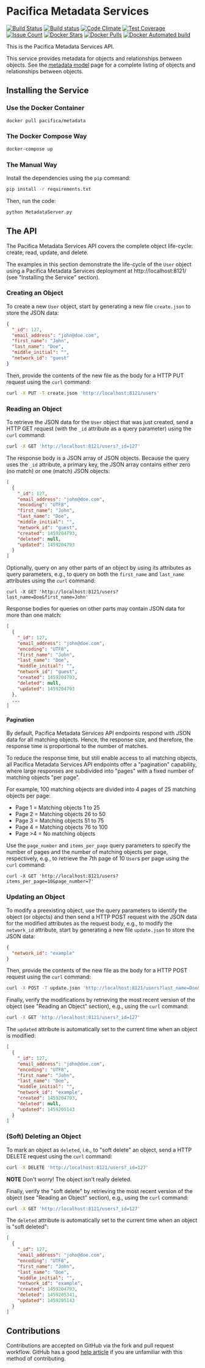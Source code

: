 # Pacifica Metadata Services
[![Build Status](https://travis-ci.org/pacifica/pacifica-metadata.svg?branch=master)](https://travis-ci.org/pacifica/pacifica-metadata)
[![Build status](https://ci.appveyor.com/api/projects/status/ekicw5d4yxfmq1x4?svg=true)](https://ci.appveyor.com/project/dmlb2000/pacifica-metadata)
[![Code Climate](https://codeclimate.com/github/pacifica/pacifica-metadata/badges/gpa.svg)](https://codeclimate.com/github/pacifica/pacifica-metadata)
[![Test Coverage](https://codeclimate.com/github/pacifica/pacifica-metadata/badges/coverage.svg)](https://codeclimate.com/github/pacifica/pacifica-metadata/coverage)
[![Issue Count](https://codeclimate.com/github/pacifica/pacifica-metadata/badges/issue_count.svg)](https://codeclimate.com/github/pacifica/pacifica-metadata)
[![Docker Stars](https://img.shields.io/docker/stars/pacifica/metadata.svg?maxAge=2592000)](https://cloud.docker.com/swarm/pacifica/repository/docker/pacifica/metadata/general)
[![Docker Pulls](https://img.shields.io/docker/pulls/pacifica/metadata.svg?maxAge=2592000)](https://cloud.docker.com/swarm/pacifica/repository/docker/pacifica/metadata/general)
[![Docker Automated build](https://img.shields.io/docker/automated/pacifica/metadata.svg?maxAge=2592000)](https://cloud.docker.com/swarm/pacifica/repository/docker/pacifica/metadata/builds)

This is the Pacifica Metadata Services API.

This service provides metadata for objects and relationships between objects.
See the [metadata model](METADATA_MODEL.md) page for a complete listing of
objects and relationships between objects.

## Installing the Service

### Use the Docker Container

```sh
docker pull pacifica/metadata
```

### The Docker Compose Way

```sh
docker-compose up
```

### The Manual Way

Install the dependencies using the `pip` command:

```sh
pip install -r requirements.txt
```

Then, run the code:

```sh
python MetadataServer.py
```

## The API

The Pacifica Metadata Services API covers the complete object life-cycle:
create, read, update, and delete.

The examples in this section demonstrate the life-cycle of the `User` object
using a Pacifica Metadata Services deployment at http://localhost:8121/ (see
"Installing the Service" section).

### Creating an Object

To create a new `User` object, start by generating a new file `create.json` to
store the JSON data:

```json
{
  "_id": 127,
  "email_address": "john@doe.com",
  "first_name": "John",
  "last_name": "Doe",
  "middle_initial": "",
  "network_id": "guest"
}
```

Then, provide the contents of the new file as the body for a HTTP PUT request
using the `curl` command:

```sh
curl -X PUT -T create.json 'http://localhost:8121/users'
```

### Reading an Object

To retrieve the JSON data for the `User` object that was just created, send a
HTTP GET request (with the `_id` attribute as a query parameter) using the
`curl` command:

```sh
curl -X GET 'http://localhost:8121/users?_id=127'
```

The response body is a JSON array of JSON objects.
Because the query uses the `_id` attribute, a primary key, the JSON array
contains either zero (no match) or one (match) JSON objects:

```json
[
  {
    "_id": 127,
    "email_address": "john@doe.com",
    "encoding": "UTF8",
    "first_name": "John",
    "last_name": "Doe",
    "middle_initial": "",
    "network_id": "guest",
    "created": 1459204793,
    "deleted": null,
    "updated": 1459204793
  }
]
```

Optionally, query on any other parts of an object by using its attributes as
query parameters, e.g., to query on both the `first_name` and `last_name`
attributes using the `curl` command:

```
curl -X GET 'http://localhost:8121/users?last_name=Doe&first_name=John'
```

Response bodies for queries on other parts may contain JSON data for more than
one match:

```json
[
  {
    "_id": 127,
    "email_address": "john@doe.com",
    "encoding": "UTF8",
    "first_name": "John",
    "last_name": "Doe",
    "middle_initial": "",
    "network_id": "guest",
    "created": 1459204793,
    "deleted": null,
    "updated": 1459204793
  },
  ...
]
```

#### Pagination

By default, Pacifica Metadata Services API endpoints respond with JSON data for
all matching objects.
Hence, the response size, and therefore, the response time is proportional to
the number of matches.

To reduce the response time, but still enable access to all matching objects,
all Pacifica Metadata Services API endpoints offer a "pagination" capability,
where large responses are subdivided into "pages" with a fixed number of
matching objects "per page".

For example, 100 matching objects are divided into 4 pages of 25 matching
objects per page:

* Page 1 = Matching objects 1 to 25
* Page 2 = Matching objects 26 to 50
* Page 3 = Matching objects 51 to 75
* Page 4 = Matching objects 76 to 100
* Page >4 = No matching objects

Use the `page_number` and `items_per_page` query parameters to specify the
number of pages and the number of matching objects per page, respectively, e.g.,
to retrieve the 7th page of 10 `User`s per page using the `curl` command:

```
curl -X GET 'http://localhost:8121/users?items_per_page=10&page_number=7'
```

### Updating an Object

To modify a preexisting object, use the query parameters to identify the object
(or objects) and then send a HTTP POST request with the JSON data for the
modified attributes as the request body, e.g., to modify the `network_id`
attribute, start by generating a new file `update.json` to store the JSON data:

```json
{
  "network_id": "example"
}
```

Then, provide the contents of the new file as the body for a HTTP POST request
using the `curl` command:

```sh
curl -X POST -T update.json 'http://localhost:8121/users?last_name=Doe&first_name=John'
```

Finally, verify the modifications by retrieving the most recent version of the
object (see "Reading an Object" section), e.g., using the `curl` command:

```sh
curl -X GET 'http://localhost:8121/users?_id=127'
```

The `updated` attribute is automatically set to the current time when an object
is modified:

```json
[
  {
    "_id": 127,
    "email_address": "john@doe.com",
    "encoding": "UTF8",
    "first_name": "John",
    "last_name": "Doe",
    "middle_initial": "",
    "network_id": "example",
    "created": 1459204793,
    "deleted": null,
    "updated": 1459205143
  }
]
```

### (Soft) Deleting an Object

To mark an object as `deleted`, i.e., to "soft delete" an object, send a HTTP
DELETE request using the `curl` command:

```sh
curl -X DELETE 'http://localhost:8121/users?_id=127'
```

**NOTE** Don't worry! The object isn't really deleted.

Finally, verify the "soft delete" by retrieving the most recent version of the
object (see "Reading an Object" section), e.g., using the `curl` command:

```sh
curl -X GET 'http://localhost:8121/users?_id=127'
```

The `deleted` attribute is automatically set to the current time when an object
is "soft deleted":

```json
[
  {
    "_id": 127,
    "email_address": "john@doe.com",
    "encoding": "UTF8",
    "first_name": "John",
    "last_name": "Doe",
    "middle_initial": "",
    "network_id": "example",
    "created": 1459204793,
    "deleted": 1459205341,
    "updated": 1459205143
  }
]
```

## Contributions

Contributions are accepted on GitHub via the fork and pull request workflow.
GitHub has a good [help article](https://help.github.com/articles/using-pull-requests/)
if you are unfamiliar with this method of contributing.
